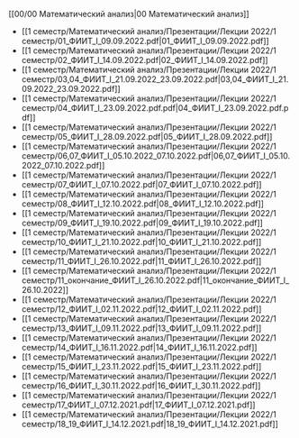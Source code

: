 [[00/00 Математический анализ|00 Математический анализ]]

- [[1 семестр/Математический анализ/Презентации/Лекции 2022/1 семестр/01_ФИИТ_I_09.09.2022.pdf|01_ФИИТ_I_09.09.2022.pdf]]
- [[1 семестр/Математический анализ/Презентации/Лекции 2022/1 семестр/02_ФИИТ_I_14.09.2022.pdf|02_ФИИТ_I_14.09.2022.pdf]]
- [[1 семестр/Математический анализ/Презентации/Лекции 2022/1 семестр/03,04_ФИИТ_I_21.09.2022_23.09.2022.pdf|03,04_ФИИТ_I_21.09.2022_23.09.2022.pdf]]
- [[1 семестр/Математический анализ/Презентации/Лекции 2022/1 семестр/04_ФИИТ_I_23.09.2022.pdf.pdf|04_ФИИТ_I_23.09.2022.pdf.pdf]]
- [[1 семестр/Математический анализ/Презентации/Лекции 2022/1 семестр/05_ФИИТ_I_28.09.2022.pdf|05_ФИИТ_I_28.09.2022.pdf]]
- [[1 семестр/Математический анализ/Презентации/Лекции 2022/1 семестр/06,07_ФИИТ_I_05.10.2022_07.10.2022.pdf|06,07_ФИИТ_I_05.10.2022_07.10.2022.pdf]]
- [[1 семестр/Математический анализ/Презентации/Лекции 2022/1 семестр/07_ФИИТ_I_07.10.2022.pdf|07_ФИИТ_I_07.10.2022.pdf]]
- [[1 семестр/Математический анализ/Презентации/Лекции 2022/1 семестр/08_ФИИТ_I_12.10.2022.pdf|08_ФИИТ_I_12.10.2022.pdf]]
- [[1 семестр/Математический анализ/Презентации/Лекции 2022/1 семестр/09_ФИИТ_I_19.10.2022.pdf|09_ФИИТ_I_19.10.2022.pdf]]
- [[1 семестр/Математический анализ/Презентации/Лекции 2022/1 семестр/10_ФИИТ_I_21.10.2022.pdf|10_ФИИТ_I_21.10.2022.pdf]]
- [[1 семестр/Математический анализ/Презентации/Лекции 2022/1 семестр/11_ФИИТ_I_26.10.2022.pdf|11_ФИИТ_I_26.10.2022.pdf]]
- [[1 семестр/Математический анализ/Презентации/Лекции 2022/1 семестр/11_окончание_ФИИТ_I_26.10.2022.pdf|11_окончание_ФИИТ_I_26.10.2022]]
- [[1 семестр/Математический анализ/Презентации/Лекции 2022/1 семестр/12_ФИИТ_I_02.11.2022.pdf|12_ФИИТ_I_02.11.2022.pdf]]
- [[1 семестр/Математический анализ/Презентации/Лекции 2022/1 семестр/13_ФИИТ_I_09.11.2022.pdf|13_ФИИТ_I_09.11.2022.pdf]]
- [[1 семестр/Математический анализ/Презентации/Лекции 2022/1 семестр/14_ФИИТ_I_16.11.2022.pdf|14_ФИИТ_I_16.11.2022.pdf]]
- [[1 семестр/Математический анализ/Презентации/Лекции 2022/1 семестр/15_ФИИТ_I_23.11.2022.pdf|15_ФИИТ_I_23.11.2022.pdf]]
- [[1 семестр/Математический анализ/Презентации/Лекции 2022/1 семестр/16_ФИИТ_I_30.11.2022.pdf|16_ФИИТ_I_30.11.2022.pdf]]
- [[1 семестр/Математический анализ/Презентации/Лекции 2022/1 семестр/17_ФИИТ_I_07.12.2021.pdf|17_ФИИТ_I_07.12.2021.pdf]]
- [[1 семестр/Математический анализ/Презентации/Лекции 2022/1 семестр/18_19_ФИИТ_I_14.12.2021.pdf|18_19_ФИИТ_I_14.12.2021.pdf]]